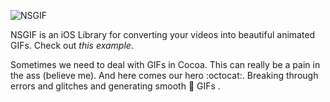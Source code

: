 ![NSGIF](https://dl.dropboxusercontent.com/s/0rq3fr0dtpvwd4h/NSGIF-header.png?dl=0)

NSGIF is an iOS Library for converting your videos into beautiful animated GIFs.
Check out _this example_. 

Sometimes we need to deal with GIFs in Cocoa. This can really be a pain in the ass (believe me). And here comes our hero :octocat:. Breaking through errors and glitches and generating smooth  :dash: GIFs .